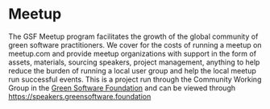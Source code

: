 # Meetup

The GSF Meetup program facilitates the growth of the global community of green software practitioners. 
We cover for the costs of running a meetup on meetup.com and provide meetup organizations with support in the form of assets, materials, sourcing speakers, project management, anything to help reduce the burden of running a local user group and help the local meetup run successful events.
This is a project run through the Community Working Group in the [Green Software Foundation](https://greensoftware.foundation) and can be viewed through https://speakers.greensoftware.foundation

